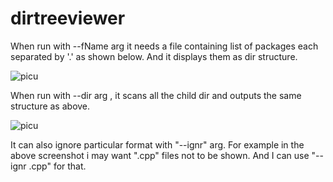 # dirtreeviewer

When run with --fName arg it  needs a file containing list of packages each separated by '.' as shown below.
And it displays them as dir structure.

![picu](https://user-images.githubusercontent.com/20777854/39322163-955086aa-49a6-11e8-96a1-f82e600487c4.png)

When run with --dir arg , it scans all the child dir and outputs the same structure as above.

![picu](https://user-images.githubusercontent.com/20777854/39322431-7a9d2dbc-49a7-11e8-8914-454fa7ae4872.png)

It can also ignore particular format with "--ignr" arg. For example in the above screenshot i may want ".cpp" files not to be shown. And I can use "--ignr .cpp" for that.
